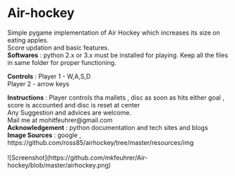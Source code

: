 # Air-hockey
Simple pygame implementation of Air Hockey which increases its size on eating apples.<br> 
Score updation and basic features.<br>
<b>Softwares</b> : python 2.x or 3.x must be installed for playing. Keep all the files in same folder for proper functioning.
<p><b>Controls</b> : Player 1 - W,A,S,D <br>
                     Player 2 - arrow keys</p>
<b>Instructions</b> : Player controls tha mallets , disc as soon as hits either goal , score is accounted and disc is reset at center<br> 
Any Suggestion and advices are welcome.<br>
Mail me at mohitfeuhrer@gmail.com <br>
<b>Acknowledgement</b> : python documentation and tech sites and blogs <br>
<b>Image Sources</b> : google , https://github.com/ross85/airhockey/tree/master/resources/img <br>
<br>
![Screenshot](https://github.com/mkfeuhrer/Air-hockey/blob/master/airhockey.png)
